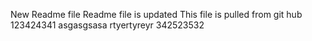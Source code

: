 New Readme file
Readme file is updated
This file is pulled from git hub
123424341
asgasgsasa
rtyertyreyr
342523532
